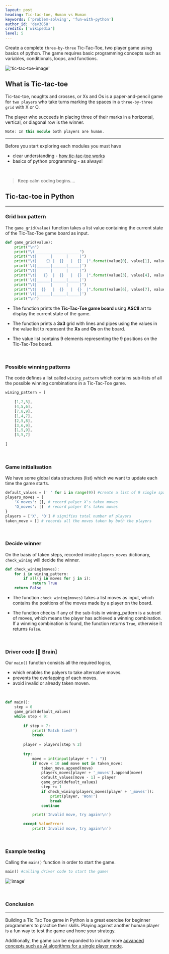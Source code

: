 ```yaml
---
layout: post
heading: Tic-tac-toe, Human vs Human
keywords: ['problem-solving', 'fun-with-python']
author_id: 'dev3058'
credits: ['wikipedia']
level: 5
---
```


Create a complete `three-by-three` Tic-Tac-Toe, two player game using basics of python. The game requires basic programming concepts such as variables, conditionals, loops, and functions.

!['tic-tac-toe-image'](https://www.rd.com/wp-content/uploads/2019/10/tic-tac-toe-scaled.jpg)


## What is Tic-tac-toe

Tic-tac-toe, noughts and crosses, or Xs and Os is a paper-and-pencil game for `two players` who take turns marking the spaces in a `three-by-three grid` with X or O. 

The player who succeeds in placing three of their marks in a horizontal, vertical, or diagonal row is the winner. 


```cpp
Note: In this module both players are human.
```

<hr>

Before you start exploring each modules you must have 

-  clear understanding - [how tic-tac-toe works](https://en.wikipedia.org/wiki/Tic-tac-toe)
-  basics of python programming - as always!


<br/>

> Keep calm coding begins....

## Tic-tac-toe in Python
<hr>


### Grid box pattern 

The `game_grid(value)` function takes a list value containing the current state of the Tic-Tac-Toe game board as input.


```python
def game_grid(value):  
    print("\n")  
    print("\t____________________")  
    print("\t|      |      |     |")  
    print("\t|    {} |  {}   |  {}  |".format(value[0], value[1], value[2]))  
    print('\t|______|______|_____|')  
    print("\t|      |      |     |") 
    print("\t|   {}  |  {}   |  {}  |".format(value[3], value[4], value[5]))  
    print('\t|______|______|_____|')  
    print("\t|      |      |     |")  
    print("\t|  {}   |  {}   |  {}  |".format(value[6], value[7], value[8]))  
    print('\t|______|______|_____|')
    print("\n") 
```

- The function prints the __Tic-Tac-Toe game board__ using __ASCII__ art to display the current state of the game. 

- The function prints a __3x3__ grid with lines and pipes using the values in the value list to represent the __Xs__ and __Os__ on the board.

- The value list contains 9 elements representing the 9 positions on the Tic-Tac-Toe board.

<br/>

### Possible winning patterns
The code defines a list called `wining_pattern` which contains sub-lists of all the possible winning combinations in a Tic-Tac-Toe game. 
<br/>

```python
wining_pattern = [
    
    [1,2,3],
    [4,5,6],
    [7,8,9],
    [1,4,7],
    [2,5,8],
    [3,6,9],
    [1,5,9],
    [3,5,7]
    
]
```
<br/>

### Game initialisation
We have some global data structures (list) which we want to update each time the game starts. 
<br/>

```python
default_values = [' ' for i in range(9)] #create a list of 9 single spaces 
players_moves = { 
    'X_moves': [], # record palyer X's taken moves
    'O_moves': []  # record palyer O's taken moves
}
players = ['X', 'O'] # signifies total number of players
taken_move = [] # records all the moves taken by both the players
```

<br/>

### Decide winner 
On the basis of taken steps, recorded inside `players_moves` dictionary, `check_wining` will decide the winner.
<br/>

```python
def check_wining(moves):
    for i in wining_pattern:
        if all(j in moves for j in i):
            return True 
    return False 
```

- The function `check_wining(moves)` takes a list moves as input, which contains the positions of the moves made by a player on the board. 

- The function checks if any of the sub-lists in wining_pattern is a subset of moves, which means the player has achieved a winning combination. If a winning combination is found, the function returns `True`, otherwise it returns `False`.

<br/>

### Driver code [🧠 Brain]
Our `main()` function consists all the required logics,

- which enables the palyers to take alternative moves.
- prevents the overlapping of each moves.
- avoid invalid or already taken moven.

<br/>

```python
def main():
    step = 0
    game_grid(default_values)
    while step < 9:
        
        if step > 7:
            print('Match tied!')
            break
            
        player = players[step % 2]
        
        try:
            move = int(input(player + " : "))
            if move < 10 and move not in taken_move:
                taken_move.append(move)
                players_moves[player + '_moves'].append(move)
                default_values[move - 1] = player
                game_grid(default_values)
                step += 1
                if check_wining(players_moves[player + '_moves']):
                    print(player, 'Won!')
                    break
                continue

            print('Invalid move, try again!\n')

        except ValueError:
            print('Invalid move, try again!\n')
```

<br/>

### Example testing

Calling the `main()` function in order to start the game.
<br/>

```python
main() #calling driver code to start the game!
```
!['image'](../../../image/tic-tac-toe-code-output.png)

<br/>

### Conclusion

<hr/>

Building a Tic Tac Toe game in Python is a great exercise for beginner programmers to practice their skills. Playing against another human player is a fun way to test the game and hone your strategy.

Additionally, the game can be expanded to include more [advanced concepts such as AI algorithms for a single player mode](somelink). 

